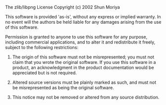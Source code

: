 The zlib/libpng License
Copyright (c) 2002 Shun Moriya

This software is provided 'as-is', without any express or implied warranty.
In no event will the authors be held liable for any damages arising from
the use of this software.

Permission is granted to anyone to use this software for any purpose,
including commercial applications, and to alter it and redistribute it freely,
subject to the following restrictions:

1. The origin of this software must not be misrepresented;
   you must not claim that you wrote the original software.
   If you use this software in a product, an acknowledgment in the product
   documentation would be appreciated but is not required.

2. Altered source versions must be plainly marked as such,
   and must not be misrepresented as being the original software.

3. This notice may not be removed or altered from any source distribution.

